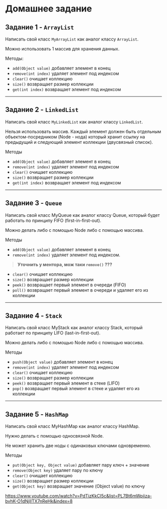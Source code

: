 # Домашнее задание

## Задание 1 - `ArrayList`

Написать свой класс `MyArrayList` как аналог классу `ArrayList`.

Можно использовать 1 массив для хранения данных.

Методы:

- `add(Object value)` добавляет элемент в конец
- `remove(int index)` удаляет элемент под индексом
- `clear()` очищает коллекцию
- `size()` возвращает размер коллекции
- `get(int index)` возвращает элемент под индексом

---

## Задание 2 - `LinkedList`

Написать свой класс `MyLinkedList` как аналог классу `LinkedList`.

Нельзя использовать массив. Каждый элемент должен быть отдельным объектом-посредником (Node - нода) который хранит ссылку на предыдущий и следующий элемент коллекции (двусвязный список).

Методы

- `add(Object value)` добавляет элемент в конец
- `remove(int index)` удаляет элемент под индексом
- `clear()` очищает коллекцию
- `size()` возвращает размер коллекции
- `get(int index)` возвращает элемент под индексом

---

## Задание 3 - `Queue`

Написать свой класс MyQueue как аналог классу Queue, который будет работать по принципу FIFO (first-in-first-out).

Можно делать либо с помощью Node либо с помощью массива.

Методы

- `add(Object value)` добавляет элемент в конец
- `remove(int index)` удаляет элемент под индексом. 
> **Уточнить у ментора, мож таки `remove()` ???**
- `clear()` очищает коллекцию
- `size()` возвращает размер коллекции
- `peek()` возвращает первый элемент в очереди (FIFO)
- `poll()` возвращает первый элемент в очереди и удаляет его из коллекции

---

## Задание 4 - `Stack`

Написать свой класс MyStack как аналог классу Stack, который работает по принципу LIFO (last-in-first-out).

Можно делать либо с помощью Node либо с помощью массива.

Методы

- `push(Object value)` добавляет элемент в конец
- `remove(int index)` удаляет элемент под индексом
- `clear()` очищает коллекцию
- `size()` возвращает размер коллекции
- `peek()` возвращает первый элемент в стеке (LIFO)
- `pop()` возвращает первый элемент в стеке и удаляет его из коллекции

---

## Задание 5 - `HashMap`

Написать свой класс MyHashMap как аналог классу HashMap.

Нужно делать с помощью односвязной Node.

Не может хранить две ноды с одинаковых ключами одновременно.

Методы

- `put(Object key, Object value)` добавляет пару ключ + значение
- `remove(Object key)` удаляет пару по ключу
- `clear()` очищает коллекцию
- `size()` возвращает размер коллекции
- `get(Object key)` возвращает значение (Object value) по ключу

https://www.youtube.com/watch?v=PdTizKkCI5c&list=PL7Bt6mWpiiza-bvhK-O1dNjIITX7nReHk&index=8